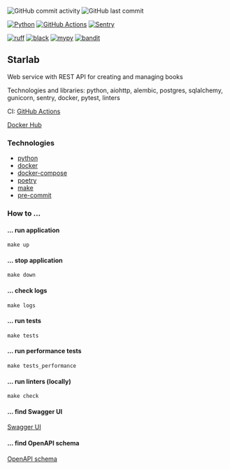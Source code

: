 ![GitHub commit activity](https://img.shields.io/github/commit-activity/y/Sanchoyzer/starlab)
![GitHub last commit](https://img.shields.io/github/last-commit/Sanchoyzer/starlab)

[![Python](https://img.shields.io/badge/Python-3.11-3776AB.svg?style=flat&logo=python&logoColor=ffdd54)](https://www.python.org)
[![GitHub Actions](https://img.shields.io/badge/github%20actions-%232671E5.svg?logo=githubactions&logoColor=white)](https://github.com/Sanchoyzer/starlab/actions)
[![Sentry](https://img.shields.io/static/v1?message=Sentry&color=362D59&logo=Sentry&logoColor=FFFFFF&label=)](https://sentry.io)

[![ruff](https://img.shields.io/endpoint?url=https://raw.githubusercontent.com/charliermarsh/ruff/main/assets/badge/v2.json)](https://github.com/astral-sh/ruff)
[![black](https://img.shields.io/badge/code%20style-black-000000.svg)](https://github.com/psf/black)
[![mypy](http://www.mypy-lang.org/static/mypy_badge.svg)](http://mypy-lang.org/)
[![bandit](https://img.shields.io/badge/security-bandit-green.svg)](https://github.com/PyCQA/bandit)

## Starlab ##

Web service with REST API for creating and managing books

Technologies and libraries: python, aiohttp, alembic, postgres, sqlalchemy, gunicorn, sentry, docker, pytest, linters

CI: [GitHub Actions](https://github.com/Sanchoyzer/starlab/actions)

[Docker Hub](https://hub.docker.com/repository/docker/sanchoyzer/starlab)


### Technologies ###

- [python](https://www.python.org/)
- [docker](https://www.docker.com/)
- [docker-compose](https://docs.docker.com/compose/)
- [poetry](https://python-poetry.org/docs/)
- [make](https://www.gnu.org/software/make/)
- [pre-commit](https://pre-commit.com/)


### How to ... ###

#### ... run application ####
`make up`

#### ... stop application ####
`make down`

#### ... check logs ####
`make logs`

#### ... run tests ####
`make tests`

#### ... run performance tests ####
`make tests_performance`

#### ... run linters (locally) ####
`make check`

#### ... find Swagger UI ####
[Swagger UI](http://0.0.0.0:8081/docs)

#### ... find OpenAPI schema ####
[OpenAPI schema](http://0.0.0.0:8081/docs/spec)
